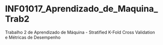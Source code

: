 # INF01017_Aprendizado_de_Maquina_Trab2
Trabalho 2 de Aprendizado de Máquina - Stratified K-Fold Cross Validation e Métricas de Desempenho
